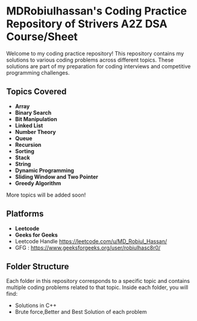 # MDRobiulhassan's Coding Practice Repository of Strivers A2Z DSA Course/Sheet

Welcome to my coding practice repository! This repository contains my solutions to various coding problems across different topics. These solutions are part of my preparation for coding interviews and competitive programming challenges.

## Topics Covered

- **Array**
- **Binary Search**
- **Bit Manipulation**
- **Linked List**
- **Number Theory**
- **Queue**
- **Recursion**
- **Sorting**
- **Stack**
- **String**
- **Dynamic Programming**
- **Sliding Window and Two Pointer**
- **Greedy Algorithm**

More topics will be added soon!

## Platforms
- **Leetcode**
- **Geeks for Geeks**
- Leetcode Handle https://leetcode.com/u/MD_Robiul_Hassan/
- GFG : https://www.geeksforgeeks.org/user/robiulhasc8r0/

## Folder Structure

Each folder in this repository corresponds to a specific topic and contains multiple coding problems related to that topic. Inside each folder, you will find:

- Solutions in C++ 
- Brute force,Better and Best Solution of each problem

